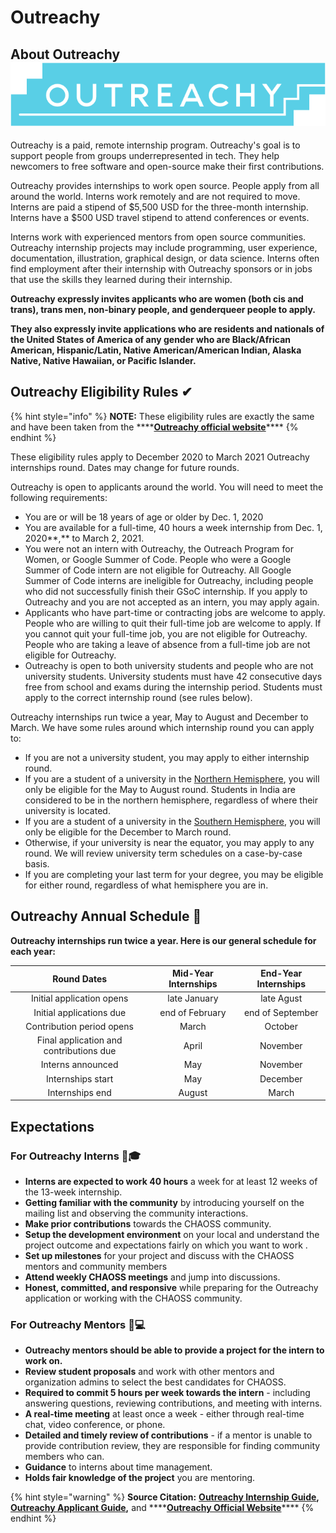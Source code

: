 # Outreachy

## About Outreachy ![](.gitbook/assets/outreachy-logo.png) 

Outreachy is a paid, remote internship program. Outreachy's goal is to support people from groups underrepresented in tech. They help newcomers to free software and open-source make their first contributions.

Outreachy provides internships to work open source. People apply from all around the world. Interns work remotely and are not required to move. Interns are paid a stipend of $5,500 USD for the three-month internship. Interns have a $500 USD travel stipend to attend conferences or events.

Interns work with experienced mentors from open source communities. Outreachy internship projects may include programming, user experience, documentation, illustration, graphical design, or data science. Interns often find employment after their internship with Outreachy sponsors or in jobs that use the skills they learned during their internship.

**Outreachy expressly invites applicants who are women \(both cis and trans\), trans men, non-binary people, and genderqueer people to apply.**

**They also expressly invite applications who are residents and nationals of the United States of America of any gender who are Black/African American, Hispanic/Latin, Native American/American Indian, Alaska Native, Native Hawaiian, or Pacific Islander.**

## **Outreachy Eligibility Rules** ✔ 

{% hint style="info" %}
**NOTE:** These eligibility rules are exactly the same and have been taken from the ****[**Outreachy official website**](https://www.outreachy.org/docs/applicant/#what-is-outreachy)\*\*\*\*
{% endhint %}

These eligibility rules apply to December 2020 to March 2021 Outreachy internships round. Dates may change for future rounds.

Outreachy is open to applicants around the world. You will need to meet the following requirements:

* You are or will be 18 years of age or older by Dec. 1, 2020
* You are available for a full-time, 40 hours a week internship from Dec. 1, 2020**,** to March 2, 2021.
* You were not an intern with Outreachy, the Outreach Program for Women, or Google Summer of Code. People who were a Google Summer of Code intern are not eligible for Outreachy. All Google Summer of Code interns are ineligible for Outreachy, including people who did not successfully finish their GSoC internship. If you apply to Outreachy and you are not accepted as an intern, you may apply again.
* Applicants who have part-time or contracting jobs are welcome to apply. People who are willing to quit their full-time job are welcome to apply. If you cannot quit your full-time job, you are not eligible for Outreachy. People who are taking a leave of absence from a full-time job are not eligible for Outreachy.
* Outreachy is open to both university students and people who are not university students. University students must have 42 consecutive days free from school and exams during the internship period. Students must apply to the correct internship round \(see rules below\).

Outreachy internships run twice a year, May to August and December to March. We have some rules around which internship round you can apply to:

* If you are not a university student, you may apply to either internship round.
* If you are a student of a university in the [Northern Hemisphere](https://en.wikipedia.org/wiki/Northern_Hemisphere), you will only be eligible for the May to August round. Students in India are considered to be in the northern hemisphere, regardless of where their university is located.
* If you are a student of a university in the [Southern Hemisphere](https://en.wikipedia.org/wiki/Southern_Hemisphere), you will only be eligible for the December to March round.
* Otherwise, if your university is near the equator, you may apply to any round. We will review university term schedules on a case-by-case basis.
* If you are completing your last term for your degree, you may be eligible for either round, regardless of what hemisphere you are in.

## Outreachy Annual Schedule 📆 

**Outreachy internships run twice a year. Here is our general schedule for each year:**

| Round Dates | Mid-Year Internships | End-Year Internships |
| :---: | :---: | :---: |
| Initial application opens | late January | late Agust |
| Initial applications due | end of February | end of September |
| Contribution period opens | March | October |
| Final application and contributions due | April | November |
| Interns announced | May | November |
| Internships start | May | December |
| Internships end | August | March |

## Expectations

### For Outreachy Interns 👨🎓 

* **Interns are expected to work 40 hours** a week for at least 12 weeks of the 13-week internship.
* **Getting familiar with the community** by introducing yourself on the mailing list and observing the community interactions.
* **Make prior contributions** towards the CHAOSS community.
* **Setup the development environment** on your local and understand the project outcome and expectations fairly on which you want to work .
* **Set up milestones** for your project and discuss with the CHAOSS mentors and community members 
* **Attend weekly CHAOSS meetings** and jump into discussions.
* **Honest, committed, and responsive** while preparing for the Outreachy application or working with the CHAOSS community.

### For Outreachy Mentors 👨💻 

* **Outreachy mentors should be able to provide a project for the intern to work on.**
* **Review student proposals** and work with other mentors and organization admins to select the best candidates for CHAOSS.
* **Required to commit 5 hours per week towards the intern** - including answering questions, reviewing contributions, and meeting with interns.
* **A real-time meeting** at least once a week - either through real-time chat, video conference, or phone.
* **Detailed and timely review of contributions** - if a mentor is unable to provide contribution review, they are responsible for finding community members who can.
* **Guidance** to interns about time management.
* **Holds fair knowledge of the project** you are mentoring.

{% hint style="warning" %}
**Source Citation:** [**Outreachy Internship Guide**](https://www.outreachy.org/docs/internship/#mentor-expectations)**,** [**Outreachy Applicant Guide**](https://www.outreachy.org/docs/applicant/)**,** and ****[**Outreachy Official Website**](https://www.outreachy.org/)\*\*\*\*
{% endhint %}

